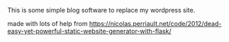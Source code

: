 This is some simple blog software to replace my wordpress site.

made with lots of help from https://nicolas.perriault.net/code/2012/dead-easy-yet-powerful-static-website-generator-with-flask/
